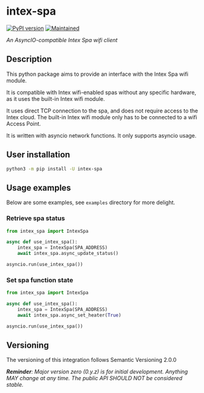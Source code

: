 # intex-spa

<!-- badges start -->

[![PyPI version][pypibadge]][pypilink]
[![Maintained][Maintained]](#)

<!-- badges end -->

_An AsyncIO-compatible Intex Spa wifi client_

## Description

This python package aims to provide an interface with the Intex Spa wifi module.

It is compatible with Intex wifi-enabled spas without any specific hardware, as it uses the built-in Intex wifi module.

It uses direct TCP connection to the spa, and does not require access to the Intex cloud. The built-in Intex wifi module only has to be connected to a wifi Access Point.

It is written with asyncio network functions. It only supports asyncio usage.

## User installation

```bash
python3 -m pip install -U intex-spa
```

## Usage examples

Below are some examples, see `examples` directory for more delight.

### Retrieve spa status
```python
from intex_spa import IntexSpa

async def use_intex_spa():
    intex_spa = IntexSpa(SPA_ADDRESS)
    await intex_spa.async_update_status()

asyncio.run(use_intex_spa())
```

### Set spa function state
```python
from intex_spa import IntexSpa

async def use_intex_spa():
    intex_spa = IntexSpa(SPA_ADDRESS)
    await intex_spa.async_set_heater(True)

asyncio.run(use_intex_spa())
```

## Versioning

The versioning of this integration follows Semantic Versioning 2.0.0

***Reminder**: Major version zero (0.y.z) is for initial development. Anything MAY change at any time. The public API SHOULD NOT be considered stable.*

<!-- links start -->

[maintained]: https://img.shields.io/maintenance/yes/2022.svg
[pypilink]: https://pypi.org/project/intex-spa/
[pypibadge]: https://badge.fury.io/py/intex-spa.svg

<!-- links end -->